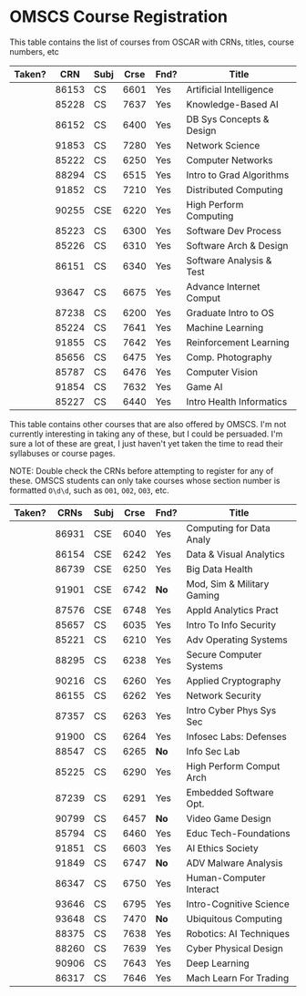 # OMSCS Course Registration

This table contains the list of courses from OSCAR with CRNs, titles, course numbers, etc

| Taken? | CRN   | Subj | Crse | Fnd? | Title                    |
| ------ | ----- | ---- | ---- | ---- | ------------------------ |
|        | 86153 | CS   | 6601 | Yes  | Artificial Intelligence  |
|        | 85228 | CS   | 7637 | Yes  | Knowledge-Based AI       |
|        | 86152 | CS   | 6400 | Yes  | DB Sys Concepts & Design |
|        | 91853 | CS   | 7280 | Yes  | Network Science          |
|        | 85222 | CS   | 6250 | Yes  | Computer Networks        |
|        | 88294 | CS   | 6515 | Yes  | Intro to Grad Algorithms |
|        | 91852 | CS   | 7210 | Yes  | Distributed Computing    |
|        | 90255 | CSE  | 6220 | Yes  | High Perform Computing   |
|        | 85223 | CS   | 6300 | Yes  | Software Dev Process     |
|        | 85226 | CS   | 6310 | Yes  | Software Arch & Design   |
|        | 86151 | CS   | 6340 | Yes  | Software Analysis & Test |
|        | 93647 | CS   | 6675 | Yes  | Advance Internet Comput  |
|        | 87238 | CS   | 6200 | Yes  | Graduate Intro to OS     |
|        | 85224 | CS   | 7641 | Yes  | Machine Learning         |
|        | 91855 | CS   | 7642 | Yes  | Reinforcement Learning   |
|        | 85656 | CS   | 6475 | Yes  | Comp. Photography        |
|        | 85787 | CS   | 6476 | Yes  | Computer Vision          |
|        | 91854 | CS   | 7632 | Yes  | Game AI                  |
|        | 85227 | CS   | 6440 | Yes  | Intro Health Informatics |

This table contains other courses that are also offered by OMSCS. I'm not currently interesting in taking any of these, but I could be persuaded. I'm sure a lot of these are great, I just haven't yet taken the time to read their syllabuses or course pages.

NOTE: Double check the CRNs before attempting to register for any of these. OMSCS students can only take courses whose section number is formatted `O\d\d`, such as `O01`, `O02`, `O03`, etc.

| Taken? | CRNs  | Subj | Crse | Fnd?   | Title                      |
| ------ | ----- | ---- | ---- | ------ | -------------------------- |
|        | 86931 | CSE  | 6040 | Yes    | Computing for Data Analy   |
|        | 86154 | CSE  | 6242 | Yes    | Data & Visual Analytics    |
|        | 86739 | CSE  | 6250 | Yes    | Big Data Health            |
|        | 91901 | CSE  | 6742 | **No** | Mod, Sim & Military Gaming |
|        | 87576 | CSE  | 6748 | Yes    | Appld Analytics Pract      |
|        | 85657 | CS   | 6035 | Yes    | Intro To Info Security     |
|        | 85221 | CS   | 6210 | Yes    | Adv Operating Systems      |
|        | 88295 | CS   | 6238 | Yes    | Secure Computer Systems    |
|        | 90216 | CS   | 6260 | Yes    | Applied Cryptography       |
|        | 86155 | CS   | 6262 | Yes    | Network Security           |
|        | 87357 | CS   | 6263 | Yes    | Intro Cyber Phys Sys Sec   |
|        | 91900 | CS   | 6264 | Yes    | Infosec Labs: Defenses     |
|        | 88547 | CS   | 6265 | **No** | Info Sec Lab               |
|        | 85225 | CS   | 6290 | Yes    | High Perform Comput Arch   |
|        | 87239 | CS   | 6291 | Yes    | Embedded Software Opt.     |
|        | 90799 | CS   | 6457 | **No** | Video Game Design          |
|        | 85794 | CS   | 6460 | Yes    | Educ Tech-Foundations      |
|        | 91851 | CS   | 6603 | Yes    | AI Ethics Society          |
|        | 91849 | CS   | 6747 | **No** | ADV Malware Analysis       |
|        | 86347 | CS   | 6750 | Yes    | Human-Computer Interact    |
|        | 93646 | CS   | 6795 | Yes    | Intro-Cognitive Science    |
|        | 93648 | CS   | 7470 | **No** | Ubiquitous Computing       |
|        | 88375 | CS   | 7638 | Yes    | Robotics: AI Techniques    |
|        | 88260 | CS   | 7639 | Yes    | Cyber Physical Design      |
|        | 90906 | CS   | 7643 | Yes    | Deep Learning              |
|        | 86317 | CS   | 7646 | Yes    | Mach Learn For Trading     |